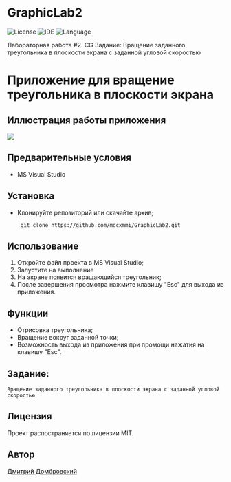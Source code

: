 # GraphicLab2
![License](https://img.shields.io/badge/license-MIT-blue.svg)
![IDE](https://img.shields.io/badge/IDE-MS_Visual_Studio_19-green.svg)
![Language](https://img.shields.io/badge/C++-blue.svg)


Лабораторная работа #2. CG 
Задание: 
    Вращение заданного треугольника в плоскости экрана с заданной угловой скоростью

# Приложение для  вращение треугольника в плоскости экрана

## Иллюстрация работы приложения
![](https://github.com/mdcxmmi/GraphicsLab2/images/demo.png)

## Предварительные условия

- MS Visual Studio

## Установка

- Клонируйте репозиторий или скачайте архив;
   ```
    git clone https://github.com/mdcxmmi/GraphicLab2.git
    ```

## Использование

1. Откройте файл проекта в MS Visual Studio;
2. Запустите на выполнение
3. На экране появится вращающийся треугольник;
4. После завершения просмотра нажмите клавишу "Esc" для выхода из приложения.

## Функции

- Отрисовка треугольника;
- Вращение вокруг заданной точки;
- Возможность выхода из приложения при промощи нажатия на клавишу "Esc".

## Задание: 
    Вращение заданного треугольника в плоскости экрана с заданной угловой скоростью

## Лицензия

Проект распостраняется по лицензии MIT.


## Автор

[Дмитрий Домбровский](https://github.com/mdcxmmi)
